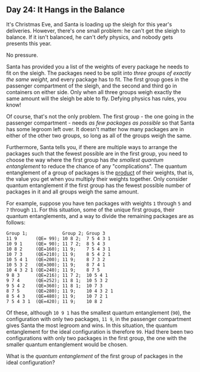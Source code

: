 ## Day 24: It Hangs in the Balance 

It's Christmas Eve, and Santa is loading up the sleigh for this year's deliveries. However, there's one small problem: he can't get the sleigh to balance. If it isn't balanced, he can't defy physics, and nobody gets presents this year.

No pressure.

Santa has provided you a list of the weights of every package he needs to fit on the sleigh. The packages need to be split into *three groups of exactly the same weight*, and every package has to fit. The first group goes in the passenger compartment of the sleigh, and the second and third go in containers on either side. Only when all three groups weigh exactly the same amount will the sleigh be able to fly. Defying physics has rules, you know!

Of course, that's not the only problem. The first group - the one going in the passenger compartment - needs *as few packages as possible* so that Santa has some legroom left over. It doesn't matter how many packages are in either of the other two groups, so long as all of the groups weigh the same.

Furthermore, Santa tells you, if there are multiple ways to arrange the packages such that the fewest possible are in the first group, you need to choose the way where the first group has *the smallest quantum entanglement* to reduce the chance of any "complications". The quantum entanglement of a group of packages is the [product](https://en.wikipedia.org/wiki/Product_%28mathematics%29) of their weights, that is, the value you get when you multiply their weights together. Only consider quantum entanglement if the first group has the fewest possible number of packages in it and all groups weigh the same amount.

For example, suppose you have ten packages with weights `1` through `5` and `7` through `11`. For this situation, some of the unique first groups, their quantum entanglements, and a way to divide the remaining packages are as follows:

```
Group 1;             Group 2; Group 3
11 9       (QE= 99); 10 8 2;  7 5 4 3 1
10 9 1     (QE= 90); 11 7 2;  8 5 4 3
10 8 2     (QE=160); 11 9;    7 5 4 3 1
10 7 3     (QE=210); 11 9;    8 5 4 2 1
10 5 4 1   (QE=200); 11 9;    8 7 3 2
10 5 3 2   (QE=300); 11 9;    8 7 4 1
10 4 3 2 1 (QE=240); 11 9;    8 7 5
9 8 3      (QE=216); 11 7 2;  10 5 4 1
9 7 4      (QE=252); 11 8 1;  10 5 3 2
9 5 4 2    (QE=360); 11 8 1;  10 7 3
8 7 5      (QE=280); 11 9;    10 4 3 2 1
8 5 4 3    (QE=480); 11 9;    10 7 2 1
7 5 4 3 1  (QE=420); 11 9;    10 8 2
```

Of these, although `10 9 1` has the smallest quantum entanglement (`90`), the configuration with only two packages, `11 9`, in the passenger compartment gives Santa the most legroom and wins. In this situation, the quantum entanglement for the ideal configuration is therefore `99`. Had there been two configurations with only two packages in the first group, the one with the smaller quantum entanglement would be chosen.

What is the *quantum entanglement* of the first group of packages in the ideal configuration?